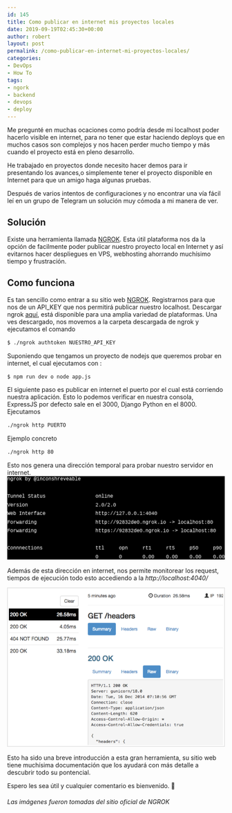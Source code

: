 ```yaml
---
id: 145
title: Como publicar en internet mis proyectos locales
date: 2019-09-19T02:45:30+00:00
author: robert
layout: post
permalink: /como-publicar-en-internet-mi-proyectos-locales/
categories:
- DevOps
- How To
tags:
- ngork
- backend
- devops
- deploy
---
```

Me pregunté en muchas ocaciones como podría desde mi localhost poder hacerlo visible en internet, para no tener que estar haciendo deploys que en muchos casos son complejos y nos hacen perder mucho tiempo y más cuando el proyecto está en pleno desarrollo.

He trabajado en proyectos donde necesito hacer demos para ir presentando los avances,o simplemente tener el proyecto disponible en Internet para que un amigo haga algunas pruebas. 

Después de varios intentos de configuraciones y no encontrar una vía fácil leí en un grupo de Telegram un solución 
muy cómoda a mi manera de ver.

## Solución  
Existe una herramienta llamada <a href="https://ngrok.com/"  target="_blank">NGROK</a>. Esta útil plataforma nos da la opción de 
facilmente poder publicar nuestro proyecto local en Internet y así evitarnos hacer despliegues en VPS, webhosting 
ahorrando muchísimo tiempo y frustración.

## Como funciona
Es tan sencillo como entrar a su sitio web <a href="https://ngrok.com/"  target="_blank">NGROK</a>.
Registrarnos para que nos de un API_KEY que nos permitirá publicar nuestro localhost. 
Descargar ngrok <a href="https://dashboard.ngrok.com/get-started" target="_blank">aquí</a>, está disponible para una amplia variedad de plataformas.
Una ves descargado, nos movemos a la carpeta descargada de ngrok y ejecutamos el comando 
```bash
$ ./ngrok authtoken NUESTRO_API_KEY
``` 
Suponiendo que tengamos un proyecto de nodejs que queremos probar en internet, el cual ejecutamos con :
```bash
$ npm run dev o node app.js
```
El siguiente paso es publicar en internet el puerto por el cual está corriendo nuestra aplicación. Esto lo podemos 
verificar en nuestra consola, ExpressJS por defecto sale en el 3000, Django Python en el 8000.
Ejecutamos
```bash
./ngrok http PUERTO 
```
Ejemplo concreto
```bash
./ngrok http 80
```
Esto nos genera una dirección temporal para probar nuestro servidor en internet.
![NGROK](/assets/img/posts/ngrok-howto.png)

Además de esta dirección en internet, nos permite monitorear los request, tiempos de ejecución todo esto
accediendo a la *http://localhost:4040/*

![NGROK](/assets/img/posts/ngrok-inspect.png)

Esto ha sido una breve introducción a esta gran herramienta, su sitio web tiene muchísima documentación que 
los ayudará con más detalle a descubrir todo su pontencial.

Espero les sea útil y cualquier comentario es bienvenido. 🙂

###### Las imágenes fueron tomadas del sitio oficial de NGROK